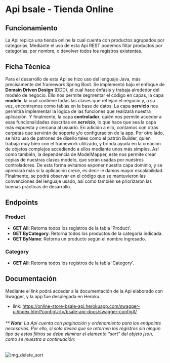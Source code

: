 # Api bsale - Tienda Online
## Funcionamiento
La Api replica una tienda online la cual cuenta con productos agrupados por categorías.
Mediante el uso de esta Api REST podemos filtar productos por categorías, por nombre, o devolver todos los registros existentes.

## Ficha Técnica
Para el desarrollo de esta Api se hizo uso del lenguaje Java, más precisamente del framework Spring Boot.
Se implementó bajo el enfoque de **Domain Driven Design** (DDD), el cual hace énfasis y trabaja alrededor del modelo de negocio. Ello nos permite segmentar el código en capas, la capa **modelo**, la cual contiene todas las clases que reflejan el negocio y, a su vez, encontramos como tablas en la base de datos.
La capa **servicio** nos permitirá implementar la lógica de las funciones que realizará nuestra aplicación. Y finalmente, la capa **controlador**, quién nos permite acceder a esas funcionalidades descritas en ***servicio***, lo que hace que sea la capa más expuesta y cercana al usuario.
En adición a ello, contamos con otras carpetas que servirán de soporte y/o configuración de la app.
Por otro lado, se hizo uso de patrones de diseño tales como el patrón Builder, quién trabaja muy bien con el framework utilizado, y brinda ayuda en la creación de objetos complejos accediendo a ellos mediante unos más simples.
Así como también, la dependencia de ModelMapper, este nos permite crear copias de nuestras clases modelo, que serán usadas por nuestros controladores. De esta forma evitamos exponer nuestra capa dominio, y se apreciará más si la aplicación crece, es decir le damos mayor escalabilidad.
Finalmente, se podrá observar en el código que se mantuvieron las convenciones del lenguaje usado, así como también se priorizaron las buenas prácticas de desarrollo.

## Endpoints
### Product
* **GET All**: Retorna todos los registros de la tabla 'Product'.
* **GET ByCategory**: Retorna todos los productos de la categoría indicada. 
* **GET ByName**: Retorna un producto según el nombre ingresado.

### Category
* **GET All**: Retorna todos los registros de la tabla 'Category'.

## Documentación
Mediante el link podrá acceder a la documentación de la Api elaborado con Swagger, y la app fue desplegada en Heroku.
* link: https://online-store-bsale-api.herokuapp.com/swagger-ui/index.html?configUrl=/bsale-api-docs/swagger-config#/

###### ** ***Nota***: La Api cuenta con paginación y ordenamiento para los endpoints necesarios. Por ello, si solo desea que se retornen los registros sin ningún tipo de estos filtros se debe eliminar el elemento "sort" del objeto *json*, como se muestra a continuación:
![img_delete_sort](https://i.postimg.cc/zXHVf7nn/img-sort.png)
